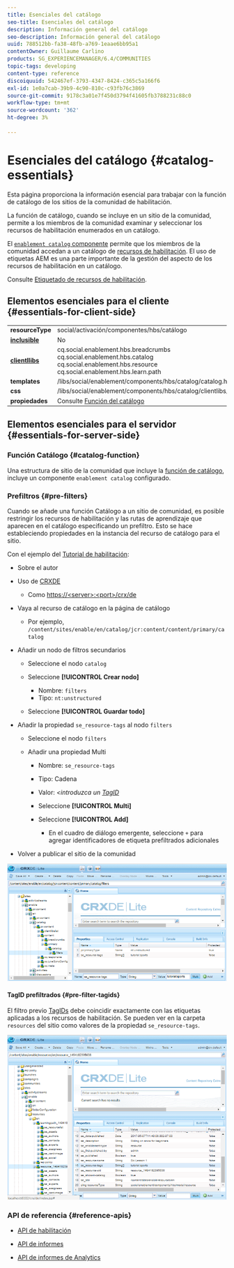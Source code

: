 ```yaml
---
title: Esenciales del catálogo
seo-title: Esenciales del catálogo
description: Información general del catálogo
seo-description: Información general del catálogo
uuid: 788512bb-fa38-48fb-a769-1eaae6bb95a1
contentOwner: Guillaume Carlino
products: SG_EXPERIENCEMANAGER/6.4/COMMUNITIES
topic-tags: developing
content-type: reference
discoiquuid: 542467ef-3793-4347-8424-c365c5a166f6
exl-id: 1e0a7cab-39b9-4c90-810c-c93fb76c3869
source-git-commit: 9178c3a01e7f450d3794f41605fb3788231c88c0
workflow-type: tm+mt
source-wordcount: '362'
ht-degree: 3%

---
```


# Esenciales del catálogo {#catalog-essentials}

Esta página proporciona la información esencial para trabajar con la función de catálogo de los sitios de la comunidad de habilitación.

La función de catálogo, cuando se incluye en un sitio de la comunidad, permite a los miembros de la comunidad examinar y seleccionar los recursos de habilitación enumerados en un catálogo.

El [ `enablement catalog` componente](catalog.md) permite que los miembros de la comunidad accedan a un catálogo de [recursos de habilitación](resources.md). El uso de etiquetas AEM es una parte importante de la gestión del aspecto de los recursos de habilitación en un catálogo.

Consulte [Etiquetado de recursos de habilitación](tag-resources.md).

## Elementos esenciales para el cliente {#essentials-for-client-side}

<table> 
 <tbody> 
  <tr> 
   <td> <strong>resourceType</strong></td> 
   <td>social/activación/componentes/hbs/catálogo</td> 
  </tr> 
  <tr> 
   <td> <a href="scf.md#add-or-include-a-communities-component"><strong>inclusible</strong></a></td> 
   <td>No</td> 
  </tr> 
  <tr> 
   <td> <a href="clientlibs.md"><strong>clientllibs</strong></a></td> 
   <td>cq.social.enablement.hbs.breadcrumbs<br /> cq.social.enablement.hbs.catalog<br /> cq.social.enablement.hbs.resource<br /> cq.social.enablement.hbs.learn.path</td> 
  </tr> 
  <tr> 
   <td> <strong>templates</strong></td> 
   <td> /libs/social/enablement/components/hbs/catalog/catalog.hbs<br /> </td> 
  </tr> 
  <tr> 
   <td> <strong>css</strong></td> 
   <td> /libs/social/enablement/components/hbs/catalog/clientlibs/catalog.css</td> 
  </tr> 
  <tr> 
   <td><strong> propiedades</strong></td> 
   <td>Consulte <a href="catalog.md">Función del catálogo</a></td> 
  </tr> 
 </tbody> 
</table>

## Elementos esenciales para el servidor {#essentials-for-server-side}

### Función Catálogo {#catalog-function}

Una estructura de sitio de la comunidad que incluye la [función de catálogo](functions.md#catalog-function), incluye un componente `enablement catalog` configurado.

### Prefiltros {#pre-filters}

Cuando se añade una función Catálogo a un sitio de comunidad, es posible restringir los recursos de habilitación y las rutas de aprendizaje que aparecen en el catálogo especificando un prefiltro. Esto se hace estableciendo propiedades en la instancia del recurso de catálogo para el sitio.

Con el ejemplo del [Tutorial de habilitación](getting-started-enablement.md):

* Sobre el autor
* Uso de [CRXDE](../../help/sites-developing/developing-with-crxde-lite.md)

   * Como [https://&lt;server>:&lt;port>/crx/de](http://localhost:4502/crx/de)

* Vaya al recurso de catálogo en la página de catálogo

   * Por ejemplo, `/content/sites/enable/en/catalog/jcr:content/content/primary/catalog`

* Añadir un nodo de filtros secundarios

   * Seleccione el nodo `catalog`
   * Seleccione **[!UICONTROL Crear nodo]**

      * Nombre: `filters`
      * Tipo: `nt:unstructured`
   * Seleccione **[!UICONTROL Guardar todo]**


* Añadir la propiedad `se_resource-tags` al nodo `filters`

   * Seleccione el nodo `filters`
   * Añadir una propiedad Multi

      * Nombre: `se_resource-tags`
      * Tipo: Cadena
      * Valor: *&lt;introduzca un [TagID](#pre-filter-tagids)*
      * Seleccione **[!UICONTROL Multi]**
      * Seleccione **[!UICONTROL Add]**

         * En el cuadro de diálogo emergente, seleccione `+` para agregar identificadores de etiqueta prefiltrados adicionales

* Volver a publicar el sitio de la comunidad

![chlimage_1-189](assets/chlimage_1-189.png)

#### TagID prefiltrados {#pre-filter-tagids}

El filtro previo [TagIDs](../../help/sites-developing/framework.md#tagid) debe coincidir exactamente con las etiquetas aplicadas a los recursos de habilitación. Se pueden ver en la carpeta `resources` del sitio como valores de la propiedad `se_resource-tags`.

![chlimage_1-190](assets/chlimage_1-190.png)

### API de referencia {#reference-apis}

* [API de habilitación](https://helpx.adobe.com/experience-manager/6-4/sites/developing/using/reference-materials/javadoc/com/adobe/cq/social/enablement/reporting/model/api/package-summary.html)

* [API de informes](https://helpx.adobe.com/experience-manager/6-4/sites/developing/using/reference-materials/javadoc/com/adobe/cq/social/reporting/dv/api/package-summary.html)

* [API de informes de Analytics](https://helpx.adobe.com/experience-manager/6-4/sites/developing/using/reference-materials/javadoc/com/adobe/cq/social/reporting/dv/model/api/package-summary.html)
